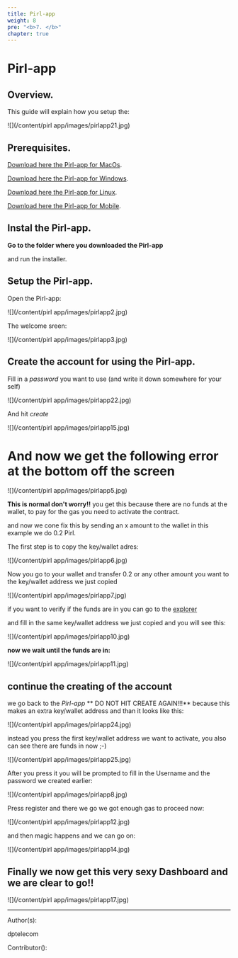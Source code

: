 ```yaml
---
title: Pirl-app
weight: 8
pre: "<b>7. </b>"
chapter: true
---
```

# Pirl-app

## Overview.

This guide will explain how you setup the:

![](/content/pirl app/images/pirlapp21.jpg)




## Prerequisites.

[Download here the Pirl-app for MacOs](http://example.com/ "With a Title").

[Download here the Pirl-app for Windows](http://example.com/ "With a Title").

[Download here the Pirl-app for Linux](http://example.com/ "With a Title").

[Download here the Pirl-app for Mobile](http://example.com/ "With a Title").


## Instal the Pirl-app.

**Go to the folder where you downloaded the Pirl-app** 

and run the  installer.



## Setup the Pirl-app.

Open the Pirl-app:

![](/content/pirl app/images/pirlapp2.jpg)

The welcome sreen:

![](/content/pirl app/images/pirlapp3.jpg)


## Create the account for using the Pirl-app.

Fill in a *password* you want to use (and write it down somewhere for your self)

![](/content/pirl app/images/pirlapp22.jpg)

And hit *create*

![](/content/pirl app/images/pirlapp15.jpg)

# And now we get the following error at the bottom off the screen 

![](/content/pirl app/images/pirlapp5.jpg)


**This is normal don't worry!!**
you get this because there are no funds at the wallet,
to pay for the gas you need to activate the contract.

and now we cone fix this by sending an x amount to the wallet
in this example we do 0.2 Pirl.

The first step is to copy the key/wallet adres:

![](/content/pirl app/images/pirlapp6.jpg)


Now you  go to your wallet and transfer 0.2 or any other amount you want to the key/wallet address we just copied

![](/content/pirl app/images/pirlapp7.jpg)


if you want to verify if the funds are in you can go to the  [explorer](https://devexplorer.pirl.io/home  "explorer")

and fill in the same key/wallet address we just copied and you will see this:

![](/content/pirl app/images/pirlapp10.jpg)


**now we wait until the funds are in:**


![](/content/pirl app/images/pirlapp11.jpg)


## continue the creating of the account

we go back to the *Pirl-app*
**  DO NOT HIT CREATE AGAIN!!!**
because this makes an extra key/wallet address
and than it looks like this:

![](/content/pirl app/images/pirlapp24.jpg)


instead you press the first key/wallet address we want to activate,
you also can see there are funds in now ;-)

![](/content/pirl app/images/pirlapp25.jpg)



After you press it you will be prompted to fill in the Username and the password we created earlier:

![](/content/pirl app/images/pirlapp8.jpg)


Press register and there we go we got enough gas to proceed now:

![](/content/pirl app/images/pirlapp12.jpg)

and then magic happens and we can go on:

![](/content/pirl app/images/pirlapp14.jpg)

## Finally we now get this very sexy Dashboard and we are clear to go!!

![](/content/pirl app/images/pirlapp17.jpg)



---
Author(s):

dptelecom

Contributor():


















